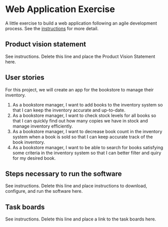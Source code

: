 # Web Application Exercise

A little exercise to build a web application following an agile development process. See the [instructions](instructions.md) for more detail.

## Product vision statement

See instructions. Delete this line and place the Product Vision Statement here.

## User stories

For this project, we will create an app for the bookstore to manage their inventory.
1. As a bookstore manager, I want to add books to the inventory system so that I can keep the inventory accurate and up-to-date.
2. As a bookstore manager, I want to check stock levels for all books so that I can quickly find out how many copies we have in stock and manage inventory efficiently.
3. As a bookstore manager, I want to decrease book count in the inventory system when a book is sold so that I can keep accurate track of the book inventory. 
4. As a bookstore manager, I want to be able to search for books satisfying some criteria in the inventory system so that I can better filter and quiry for my desired book. 




## Steps necessary to run the software

See instructions. Delete this line and place instructions to download, configure, and run the software here.

## Task boards

See instructions. Delete this line and place a link to the task boards here.
